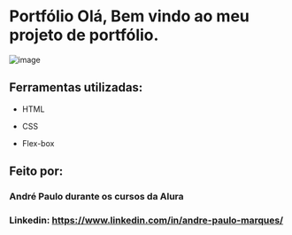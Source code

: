 # Portfólio Olá, Bem vindo ao meu projeto de portfólio.

![image]('https://repository-images.githubusercontent.com/889999156/a8683896-e7c7-44ec-89cd-ffce0a7764ee')

## Ferramentas utilizadas:

* HTML

* CSS

* Flex-box

## Feito por:

### André Paulo durante os cursos da Alura

### Linkedin: https://www.linkedin.com/in/andre-paulo-marques/

```